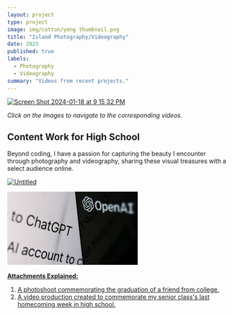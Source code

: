 ```yaml
---
layout: project
type: project
image: img/cotton/yeng thumbnail.png
title: "Island Photography/Videography"
date: 2023
published: true
labels:
  - Photography
  - Videography
summary: "Videos from recent projects."
---
```



<Row>
        <a href="https://github.com/RonanAndal/RonanAndal.github.io/assets/156995607/4b1f245e-b8b1-43d8-be26-9c197208094d"><img width="200" alt="Screen Shot 2024-01-18 at 9 15 32 PM" src="https://github.com/RonanAndal/RonanAndal.github.io/assets/156995607/64034e93-6bfb-4486-b4d8-d11f6f195417"></a>
</Row>


*Click on the images to navigate to the corresponding videos.*


## Content Work for High School
<p>Beyond coding, I have a passion for capturing the beauty I encounter through photography and videography, sharing these visual treasures with a select audience online.</p>

<a href ="https://github.com/RonanAndal/RonanAndal.github.io/assets/156995607/e92f2711-6377-49b1-bebe-fde4d824c778"><img width="400" alt="Untitled" src="https://github.com/RonanAndal/RonanAndal.github.io/assets/156995607/37b28c17-8630-4921-84c8-9ddd2be17ae4"></a>

<a href = "[mckinley thank you vid final.mp4](..%2F..%2F..%2F..%2FDesktop%2Fmckinley%20thank%20you%20vid%20final.mp4)"><img src="../img/cotton/chatGPT.jpeg">

<p><strong>Attachments Explained:</strong></p>
<ol>
    <li>A photoshoot commemorating the graduation of a friend from college.</li>
    <li>A video production created to commemorate my senior class's last homecoming week in high school.</li>
</ol>


